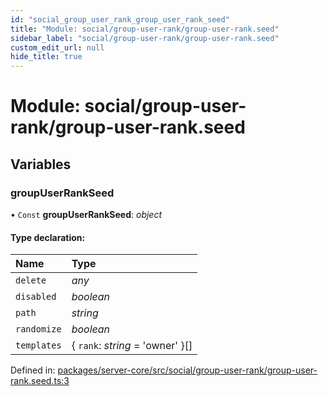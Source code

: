 ```yaml
---
id: "social_group_user_rank_group_user_rank_seed"
title: "Module: social/group-user-rank/group-user-rank.seed"
sidebar_label: "social/group-user-rank/group-user-rank.seed"
custom_edit_url: null
hide_title: true
---
```


# Module: social/group-user-rank/group-user-rank.seed

## Variables

### groupUserRankSeed

• `Const` **groupUserRankSeed**: *object*

#### Type declaration:

| Name | Type |
| :------ | :------ |
| `delete` | *any* |
| `disabled` | *boolean* |
| `path` | *string* |
| `randomize` | *boolean* |
| `templates` | { `rank`: *string* = 'owner' }[] |

Defined in: [packages/server-core/src/social/group-user-rank/group-user-rank.seed.ts:3](https://github.com/xr3ngine/xr3ngine/blob/7e8e151f1/packages/server-core/src/social/group-user-rank/group-user-rank.seed.ts#L3)

